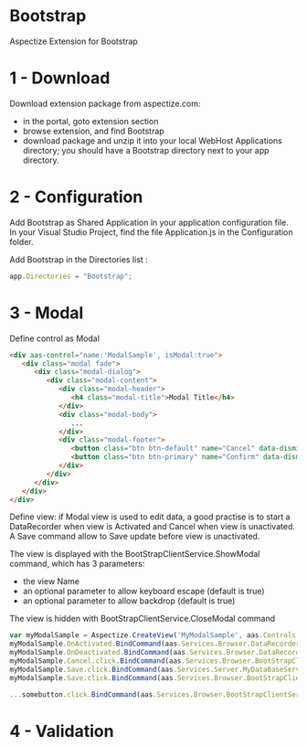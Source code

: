 # Bootstrap
Aspectize Extension for Bootstrap

# 1 - Download

Download extension package from aspectize.com:
- in the portal, goto extension section
- browse extension, and find Bootstrap
- download package and unzip it into your local WebHost Applications directory; you should have a Bootstrap directory next to your app directory.

# 2 - Configuration

Add Bootstrap as Shared Application in your application configuration file.
In your Visual Studio Project, find the file Application.js in the Configuration folder.

Add Bootstrap in the Directories list :
```javascript
app.Directories = "Bootstrap";
```

# 3 - Modal

Define control as Modal

```html
<div aas-control="name:'ModalSample', isModal:true">
   <div class="modal fade">
      <div class="modal-dialog">
         <div class="modal-content">
            <div class="modal-header">
               <h4 class="modal-title">Modal Title</h4>
            </div>
            <div class="modal-body">
               ...
            </div>
            <div class="modal-footer">
               <button class="btn btn-default" name="Cancel" data-dismiss="modal">Annuler</button>
               <button class="btn btn-primary" name="Confirm" data-dismiss="modal">Confirmer</button>
            </div>
         </div>
      </div>
   </div>
</div>
```

Define view: if Modal view is used to edit data, a good practise is to start a DataRecorder when view is Activated and Cancel when view is unactivated. A Save command allow to Save update before view is unactivated.

The view is displayed with the BootStrapClientService.ShowModal command, which has 3 parameters:
- the view Name
- an optional parameter to allow keyboard escape (default is true)
- an optional parameter to allow backdrop (default is true)

The view is hidden with BootStrapClientService.CloseModal command

```javascript
var myModalSample = Aspectize.CreateView('MyModalSample', aas.Controls.ModalSample);
myModalSample.OnActivated.BindCommand(aas.Services.Browser.DataRecorder.Start(aas.Data.MainData));
myModalSample.OnDeactivated.BindCommand(aas.Services.Browser.DataRecorder.CancelRowChanges(aas.Data.MainData));
myModalSample.Cancel.click.BindCommand(aas.Services.Browser.BootStrapClientService.CloseModal(aas.ViewName.MyModalSample));
myModalSample.Save.click.BindCommand(aas.Services.Server.MyDataBaseService.SaveTransactional(aas.Data.MainData));
myModalSample.Save.click.BindCommand(aas.Services.Browser.BootStrapClientService.CloseModal(aas.ViewName.MyModalSample));

...somebutton.click.BindCommand(aas.Services.Browser.BootStrapClientService.ShowModal(aas.ViewName.MyModalSample, false, false));
```
# 4 - Validation

